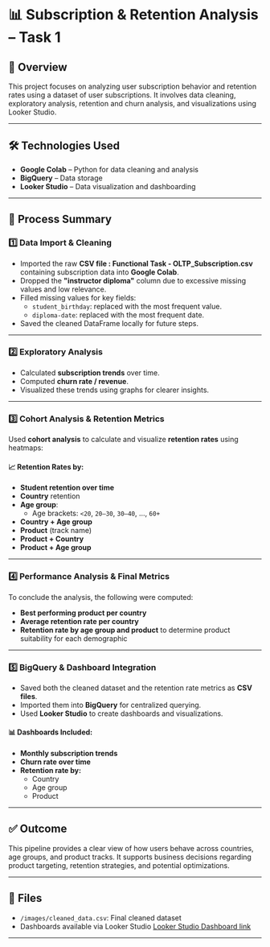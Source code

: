 # 📊 Subscription & Retention Analysis – Task 1

## 🚀 Overview
This project focuses on analyzing user subscription behavior and retention rates using a dataset of user subscriptions. It involves data cleaning, exploratory analysis, retention and churn analysis, and visualizations using Looker Studio.

---

## 🛠️ Technologies Used
- **Google Colab** – Python for data cleaning and analysis
- **BigQuery** – Data storage
- **Looker Studio** – Data visualization and dashboarding

---

## 📁 Process Summary

### 1️⃣ Data Import & Cleaning
- Imported the raw **CSV file : Functional Task - OLTP_Subscription.csv** containing subscription data into **Google Colab**.
- Dropped the **"instructor diploma"** column due to excessive missing values and low relevance.
- Filled missing values for key fields:
  - `student_birthday`: replaced with the most frequent value.
  - `diploma-date`: replaced with the most frequent date.
- Saved the cleaned DataFrame locally for future steps.

---

### 2️⃣ Exploratory Analysis
- Calculated **subscription trends** over time.
- Computed **churn rate / revenue**.
- Visualized these trends using graphs for clearer insights.

---

### 3️⃣ Cohort Analysis & Retention Metrics
Used **cohort analysis** to calculate and visualize **retention rates** using heatmaps:

#### 📈 Retention Rates by:
- **Student retention over time**
- **Country** retention
- **Age group**:
  - Age brackets: `<20`, `20–30`, `30–40`, ..., `60+`
- **Country + Age group**
- **Product** (track name)
- **Product + Country**
- **Product + Age group**

---

### 4️⃣ Performance Analysis & Final Metrics
To conclude the analysis, the following were computed:

- **Best performing product per country**
- **Average retention rate per country**
- **Retention rate by age group and product** to determine product suitability for each demographic

---

### 5️⃣ BigQuery & Dashboard Integration
- Saved both the cleaned dataset and the retention rate metrics as **CSV files**.
- Imported them into **BigQuery** for centralized querying.
- Used **Looker Studio** to create dashboards and visualizations.

#### 📊 Dashboards Included:
- **Monthly subscription trends**
- **Churn rate over time**
- **Retention rate by:**
  - Country
  - Age group
  - Product

---

## ✅ Outcome
This pipeline provides a clear view of how users behave across countries, age groups, and product tracks. It supports business decisions regarding product targeting, retention strategies, and potential optimizations.

---

## 📂 Files
- `/images/cleaned_data.csv`: Final cleaned dataset
- Dashboards available via Looker Studio [Looker Studio Dashboard link](https://lookerstudio.google.com/u/0/reporting/6feaeb65-fc8c-4978-b952-f789cf271bec/page/yDaOF)


---

